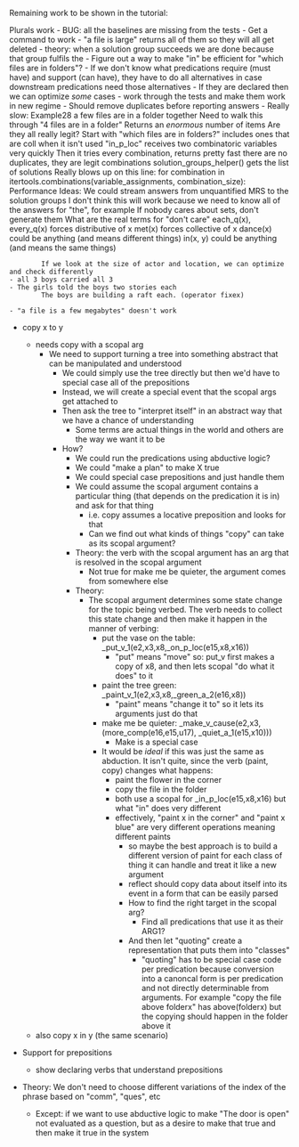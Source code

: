 Remaining work to be shown in the tutorial:
 
Plurals work
    - BUG: all the baselines are missing from the tests
    - Get a command to work
        - "a file is large" returns all of them so they will all get deleted
            - theory: when a solution group succeeds we are done because that group fulfils the 
    - Figure out a way to make "in" be efficient for "which files are in folders"?
        - If we don't know what predications require (must have) and support (can have), they have to do all alternatives 
            in case downstream predications need those alternatives
        - If they are declared then we can optimize *some* cases
    - work through the tests and make them work in new regime 
    - Should remove duplicates before reporting answers
    - Really slow: Example28
        a few files are in a folder together
            Need to walk this through
        "4 files are in a folder"
        Returns an *enormous* number of items
            Are they all really legit?
        Start with "which files are in folders?"
            includes ones that are coll when it isn't used
            "in_p_loc" receives two combinatoric variables very quickly
            Then it tries every combination, returns pretty fast
                there are no duplicates, they are legit combinations
            solution_groups_helper() gets the list of solutions
            Really blows up on this line:                 for combination in itertools.combinations(variable_assignments, combination_size):
    Performance Ideas:
        We could stream answers from unquantified MRS to the solution groups
            I don't think this will work because we need to know all of the answers for "the", for example
        If nobody cares about sets, don't generate them
            What are the real terms for "don't care"
            each_q(x), every_q(x) forces distributive of x
            met(x) forces collective of x
            dance(x) could be anything (and means different things)
            in(x, y) could be anything (and means the same things)

            If we look at the size of actor and location, we can optimize and check differently
    - all 3 boys carried all 3
    - The girls told the boys two stories each
            The boys are building a raft each. (operator fixex)

    - "a file is a few megabytes" doesn't work
  
- copy x to y
  - needs copy with a scopal arg
    - We need to support turning a tree into something abstract that can be manipulated and understood
      - We could simply use the tree directly but then we'd have to special case all of the prepositions
      - Instead, we will create a special event that the scopal args get attached to
      - Then ask the tree to "interpret itself" in an abstract way that we have a chance of understanding
        - Some terms are actual things in the world and others are the way we want it to be
      - How?
        - We could run the predications using abductive logic?
        - We could "make a plan" to make X true
        - We could special case prepositions and just handle them
        - We could assume the scopal argument contains a particular thing (that depends on the predication it is in) and ask for that thing
          - i.e. copy assumes a locative preposition and looks for that
          - Can we find out what kinds of things "copy" can take as its scopal argument?
        - Theory: the verb with the scopal argument has an arg that is resolved in the scopal argument
          - Not true for make me be quieter, the argument comes from somewhere else
        - Theory:
          - The scopal argument determines some state change for the topic being verbed. The verb needs to collect this state change and then make it happen in the manner of verbing:
              - put the vase on the table: _put_v_1(e2,x3,x8,_on_p_loc(e15,x8,x16))
                - "put" means "move" so: put_v first makes a copy of x8, and then lets scopal "do what it does" to it
              - paint the tree green: _paint_v_1(e2,x3,x8,_green_a_2(e16,x8))
                - "paint" means "change it to" so it lets its arguments just do that
              - make me be quieter: _make_v_cause(e2,x3,(more_comp(e16,e15,u17), _quiet_a_1(e15,x10)))
                - Make is a special case
              - It would be *ideal* if this was just the same as abduction.  It isn't quite, since the verb (paint, copy) changes what happens:
                - paint the flower in the corner
                - copy the file in the folder
                - both use a scopal for _in_p_loc(e15,x8,x16) but what "in" does very different
                - effectively, "paint x in the corner" and "paint x blue" are very different operations meaning different paints
                  - so maybe the best approach is to build a different version of paint for each class of thing it can handle and treat it like a new argument
                  - reflect should copy data about itself into its event in a form that can be easily parsed
                  - How to find the right target in the scopal arg?
                    - Find all predications that use it as their ARG1?
                  - And then let "quoting" create a representation that puts them into "classes"
                    - "quoting" has to be special case code per predication because conversion into a canoncal form is per predication and not directly determinable from arguments. For example "copy the file above folderx" has above(folderx) but the copying should happen in the folder above it
  - also copy x in y (the same scenario)

- Support for prepositions
  - show declaring verbs that understand prepositions
- Theory: We don't need to choose different variations of the index of the phrase based on "comm", "ques", etc
  - Except: if we want to use abductive logic to make "The door is open" not evaluated as a question, but as a desire to make that true and then make it true in the system

